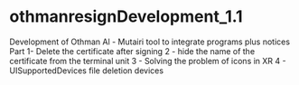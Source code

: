 # othmanresignDevelopment_1.1
 Development of Othman Al - Mutairi tool to integrate programs plus notices Part
 1- Delete the certificate after signing
 2 - hide the name of the certificate from the terminal unit
 3 - Solving the problem of icons in XR
 4 - UISupportedDevices file deletion devices
